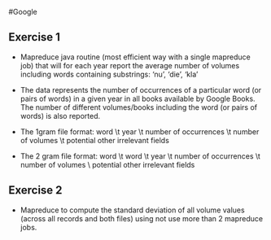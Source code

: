 #Google

## Exercise 1

* Mapreduce java routine (most efficient way with a single mapreduce job) that will for each year report the average number of volumes including words containing substrings: ‘nu’, ‘die’, ‘kla’

* The data represents the number of occurrences of a particular word (or pairs of words) in a given year in all books available by Google Books. The number of different volumes/books including the word (or pairs of words) is also reported.

* The 1gram file format: word \t year \t number of occurrences \t number of volumes \t potential other irrelevant fields

* The 2 gram file format: word \t word \t year \t number of occurrences \t number of volumes \ potential other irrelevant fields

## Exercise 2

* Mapreduce to compute the standard deviation of all volume values (across all records and both files) using not use more than 2 mapreduce jobs.